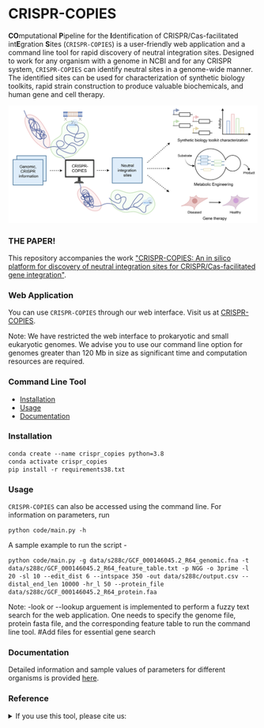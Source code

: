 # CRISPR-COPIES
**CO**mputational **P**ipeline for the **I**dentification of CRISPR/Cas-facilitated int**E**gration **S**ites (`CRISPR-COPIES`) is a user-friendly web application and a command line tool for rapid discovery of neutral integration sites. Designed to work for any organism with a genome in NCBI and for any CRISPR system, `CRISPR-COPIES` can identify neutral sites in a genome-wide manner. The identified sites can be used for characterization of synthetic biology toolkits, rapid strain construction to produce valuable biochemicals, and human gene and cell therapy.

![Summary](figs/GA.png)

### THE PAPER!
This repository accompanies the work ["CRISPR-COPIES: An in silico platform for discovery of neutral integration sites for CRISPR/Cas-facilitated gene integration"](https://www.google.com).

### Web Application
You can use `CRISPR-COPIES` through our web interface. Visit us at [CRISPR-COPIES](https://biofoundry.web.illinois.edu/copies/). 

Note: We have restricted the web interface to prokaryotic and small eukaryotic genomes. We advise you to use our command line option for genomes greater than 120 Mb in size as significant time and computation resources are required. 

### Command Line Tool

- [Installation](#installation)
- [Usage](#usage)
- [Documentation](#documentation)

### Installation
```
conda create --name crispr_copies python=3.8
conda activate crispr_copies
pip install -r requirements38.txt
```
### Usage

`CRISPR-COPIES` can also be accessed using the command line. For information on parameters, run
```
python code/main.py -h
```
A sample example to run the script - 
```
python code/main.py -g data/s288c/GCF_000146045.2_R64_genomic.fna -t data/s288c/GCF_000146045.2_R64_feature_table.txt -p NGG -o 3prime -l 20 -sl 10 --edit_dist 6 --intspace 350 -out data/s288c/output.csv --distal_end_len 10000 -hr_l 50 --protein_file data/s288c/GCF_000146045.2_R64_protein.faa
```

Note: -look or --lookup arguement is implemented to perform a fuzzy text search for the web application. One needs to specify the genome file, protein fasta file, and the corresponding feature table to run the command line tool.
#Add files for essential gene search

### Documentation
Detailed information and sample values of parameters for different organisms is provided [here](https://biofoundry.web.illinois.edu/copies/docs).


### Reference
<details>
<summary>If you use this tool, please cite us:</summary>

```bibtex

```
</details>
